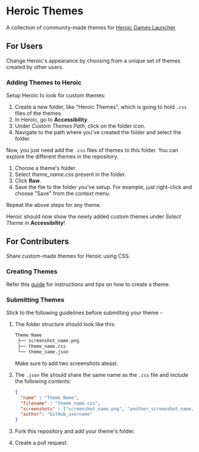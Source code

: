 # Heroic Themes

A collection of community-made themes for [Heroic Games Launcher](https://github.com/Heroic-Games-Launcher/HeroicGamesLauncher)

## For Users
Change Heroic's appearance by choosing from a unique set of themes created by other users.

### Adding Themes to Heroic
Setup Heroic to look for custom themes:

1. Create a new folder, like "Heroic Themes", which is going to hold `.css` files of the themes.
2. In Heroic, go to **Accessibility**.
3. Under _Custom Themes Path_, click on the folder icon.
4. Navigate to the path where you've created the folder and select the folder.

Now, you just need add the `.css` files of themes to this folder. You can explore the different themes in the repository.

1. Choose a theme's folder.
2. Select _theme_name.css_ present in the folder.
3. Click **Raw**.
4. Save the file to the folder you've setup. For example, just right-click and choose "Save" from the context menu.

Repeat the above steps for any theme.

Heroic should now show the newly added custom themes under _Select Theme_ in **Accessibility**! 

## For Contributers
Share custom-made themes for Heroic using CSS.

### Creating Themes
Refer this [guide](https://github.com/Heroic-Games-Launcher/HeroicGamesLauncher/wiki/Custom-Themes) for instructions and tips on how to create a theme.

### Submitting Themes
Stick to the following guidelines before submitting your theme -

1. The folder structure should look like this:

   ```bash
   Theme Name 
    ├── screenshot_name.png
    ├── theme_name.css 
    └── theme_name.json 

   ```

   Make sure to add two screenshots ateast.
   
 2. The `.json` file should share the same name as the `.css` file and include the following contents:
    
    ```json
    {
      "name" : "Theme Name",
      "filename" : "theme_name.css",
      "screenshots" : ["screenshot_name.png", "another_screenshot_name.png"],
      "author": "GitHub_username"
    }
    ```
 3. Fork this repository and add your theme's folder.
 4. Create a pull request.
